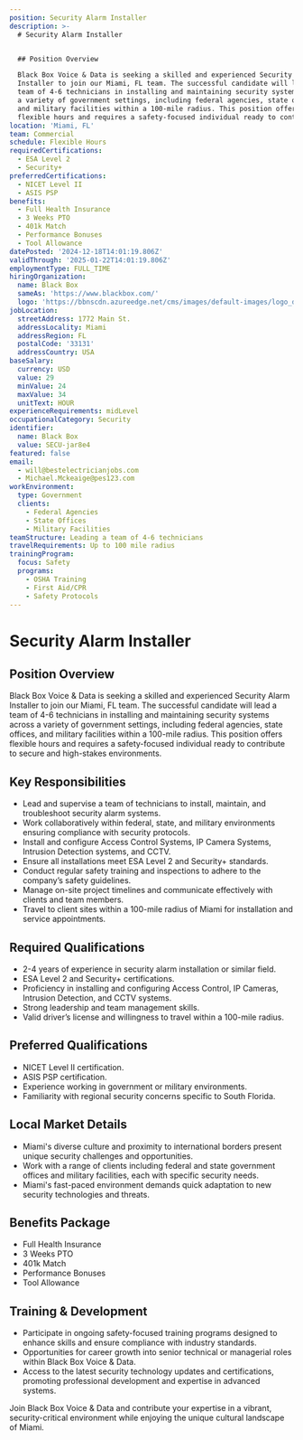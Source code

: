 ```yaml
---
position: Security Alarm Installer
description: >-
  # Security Alarm Installer


  ## Position Overview

  Black Box Voice & Data is seeking a skilled and experienced Security Alarm
  Installer to join our Miami, FL team. The successful candidate will lead a
  team of 4-6 technicians in installing and maintaining security systems across
  a variety of government settings, including federal agencies, state offices,
  and military facilities within a 100-mile radius. This position offers
  flexible hours and requires a safety-focused individual ready to contribute...
location: 'Miami, FL'
team: Commercial
schedule: Flexible Hours
requiredCertifications:
  - ESA Level 2
  - Security+
preferredCertifications:
  - NICET Level II
  - ASIS PSP
benefits:
  - Full Health Insurance
  - 3 Weeks PTO
  - 401k Match
  - Performance Bonuses
  - Tool Allowance
datePosted: '2024-12-18T14:01:19.806Z'
validThrough: '2025-01-22T14:01:19.806Z'
employmentType: FULL_TIME
hiringOrganization:
  name: Black Box
  sameAs: 'https://www.blackbox.com/'
  logo: 'https://bbnscdn.azureedge.net/cms/images/default-images/logo_dark.png'
jobLocation:
  streetAddress: 1772 Main St.
  addressLocality: Miami
  addressRegion: FL
  postalCode: '33131'
  addressCountry: USA
baseSalary:
  currency: USD
  value: 29
  minValue: 24
  maxValue: 34
  unitText: HOUR
experienceRequirements: midLevel
occupationalCategory: Security
identifier:
  name: Black Box
  value: SECU-jar8e4
featured: false
email:
  - will@bestelectricianjobs.com
  - Michael.Mckeaige@pes123.com
workEnvironment:
  type: Government
  clients:
    - Federal Agencies
    - State Offices
    - Military Facilities
teamStructure: Leading a team of 4-6 technicians
travelRequirements: Up to 100 mile radius
trainingProgram:
  focus: Safety
  programs:
    - OSHA Training
    - First Aid/CPR
    - Safety Protocols
---
```




# Security Alarm Installer

## Position Overview
Black Box Voice & Data is seeking a skilled and experienced Security Alarm Installer to join our Miami, FL team. The successful candidate will lead a team of 4-6 technicians in installing and maintaining security systems across a variety of government settings, including federal agencies, state offices, and military facilities within a 100-mile radius. This position offers flexible hours and requires a safety-focused individual ready to contribute to secure and high-stakes environments.

## Key Responsibilities
- Lead and supervise a team of technicians to install, maintain, and troubleshoot security alarm systems.
- Work collaboratively within federal, state, and military environments ensuring compliance with security protocols.
- Install and configure Access Control Systems, IP Camera Systems, Intrusion Detection systems, and CCTV.
- Ensure all installations meet ESA Level 2 and Security+ standards.
- Conduct regular safety training and inspections to adhere to the company’s safety guidelines.
- Manage on-site project timelines and communicate effectively with clients and team members.
- Travel to client sites within a 100-mile radius of Miami for installation and service appointments.

## Required Qualifications
- 2-4 years of experience in security alarm installation or similar field.
- ESA Level 2 and Security+ certifications.
- Proficiency in installing and configuring Access Control, IP Cameras, Intrusion Detection, and CCTV systems.
- Strong leadership and team management skills.
- Valid driver’s license and willingness to travel within a 100-mile radius.

## Preferred Qualifications
- NICET Level II certification.
- ASIS PSP certification.
- Experience working in government or military environments.
- Familiarity with regional security concerns specific to South Florida.

## Local Market Details
- Miami's diverse culture and proximity to international borders present unique security challenges and opportunities.
- Work with a range of clients including federal and state government offices and military facilities, each with specific security needs.
- Miami's fast-paced environment demands quick adaptation to new security technologies and threats.

## Benefits Package
- Full Health Insurance
- 3 Weeks PTO
- 401k Match
- Performance Bonuses
- Tool Allowance

## Training & Development
- Participate in ongoing safety-focused training programs designed to enhance skills and ensure compliance with industry standards.
- Opportunities for career growth into senior technical or managerial roles within Black Box Voice & Data.
- Access to the latest security technology updates and certifications, promoting professional development and expertise in advanced systems.

Join Black Box Voice & Data and contribute your expertise in a vibrant, security-critical environment while enjoying the unique cultural landscape of Miami.